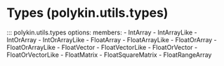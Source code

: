 # Types (polykin.utils.types)

::: polykin.utils.types
    options:
        members:
            - IntArray
            - IntArrayLike
            - IntOrArray
            - IntOrArrayLike
            - FloatArray
            - FloatArrayLike
            - FloatOrArray
            - FloatOrArrayLike
            - FloatVector
            - FloatVectorLike
            - FloatOrVector
            - FloatOrVectorLike
            - FloatMatrix
            - FloatSquareMatrix
            - FloatRangeArray
